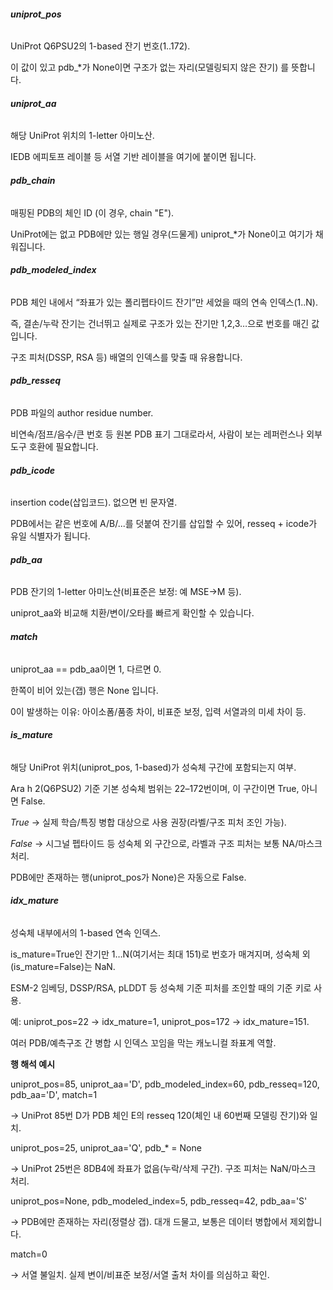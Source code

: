 ###### **uniprot\_pos**

UniProt Q6PSU2의 1-based 잔기 번호(1..172).

이 값이 있고 pdb\_\*가 None이면 구조가 없는 자리(모델링되지 않은 잔기) 를 뜻합니다.



###### **uniprot\_aa**

해당 UniProt 위치의 1-letter 아미노산.

IEDB 에피토프 레이블 등 서열 기반 레이블을 여기에 붙이면 됩니다.



###### **pdb\_chain**

매핑된 PDB의 체인 ID (이 경우, chain "E").

UniProt에는 없고 PDB에만 있는 행일 경우(드물게) uniprot\_\*가 None이고 여기가 채워집니다.



###### **pdb\_modeled\_index**

PDB 체인 내에서 “좌표가 있는 폴리펩타이드 잔기”만 세었을 때의 연속 인덱스(1..N).

즉, 결손/누락 잔기는 건너뛰고 실제로 구조가 있는 잔기만 1,2,3…으로 번호를 매긴 값입니다.

구조 피처(DSSP, RSA 등) 배열의 인덱스를 맞출 때 유용합니다.



###### **pdb\_resseq**

PDB 파일의 author residue number.

비연속/점프/음수/큰 번호 등 원본 PDB 표기 그대로라서, 사람이 보는 레퍼런스나 외부 도구 호환에 필요합니다.



###### **pdb\_icode**

insertion code(삽입코드). 없으면 빈 문자열.

PDB에서는 같은 번호에 A/B/...를 덧붙여 잔기를 삽입할 수 있어, resseq + icode가 유일 식별자가 됩니다.



###### **pdb\_aa**

PDB 잔기의 1-letter 아미노산(비표준은 보정: 예 MSE→M 등).

uniprot\_aa와 비교해 치환/변이/오타를 빠르게 확인할 수 있습니다.



###### **match**

uniprot\_aa == pdb\_aa이면 1, 다르면 0.

한쪽이 비어 있는(갭) 행은 None 입니다.

0이 발생하는 이유: 아이소폼/품종 차이, 비표준 보정, 입력 서열과의 미세 차이 등.



###### **is\_mature**

해당 UniProt 위치(uniprot\_pos, 1-based)가 성숙체 구간에 포함되는지 여부.

Ara h 2(Q6PSU2) 기준 기본 성숙체 범위는 22–172번이며, 이 구간이면 True, 아니면 False.

*True* → 실제 학습/특징 병합 대상으로 사용 권장(라벨/구조 피처 조인 가능).

*False* → 시그널 펩타이드 등 성숙체 외 구간으로, 라벨과 구조 피처는 보통 NA/마스크 처리.

PDB에만 존재하는 행(uniprot\_pos가 None)은 자동으로 False.



###### **idx\_mature**

성숙체 내부에서의 1-based 연속 인덱스.

is\_mature=True인 잔기만 1…N(여기서는 최대 151)로 번호가 매겨지며, 성숙체 외(is\_mature=False)는 NaN.

ESM-2 임베딩, DSSP/RSA, pLDDT 등 성숙체 기준 피처를 조인할 때의 기준 키로 사용.

예: uniprot\_pos=22 → idx\_mature=1, uniprot\_pos=172 → idx\_mature=151.

여러 PDB/예측구조 간 병합 시 인덱스 꼬임을 막는 캐노니컬 좌표계 역할.



**행 해석 예시**

uniprot\_pos=85, uniprot\_aa='D', pdb\_modeled\_index=60, pdb\_resseq=120, pdb\_aa='D', match=1

→ UniProt 85번 D가 PDB 체인 E의 resseq 120(체인 내 60번째 모델링 잔기)와 일치.



uniprot\_pos=25, uniprot\_aa='Q', pdb\_\* = None

→ UniProt 25번은 8DB4에 좌표가 없음(누락/삭제 구간). 구조 피처는 NaN/마스크 처리.



uniprot\_pos=None, pdb\_modeled\_index=5, pdb\_resseq=42, pdb\_aa='S'

→ PDB에만 존재하는 자리(정렬상 갭). 대개 드물고, 보통은 데이터 병합에서 제외합니다.



match=0

→ 서열 불일치. 실제 변이/비표준 보정/서열 출처 차이를 의심하고 확인.

